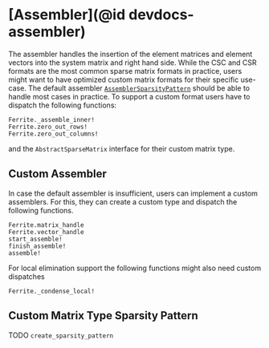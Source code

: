 # [Assembler](@id devdocs-assembler)

The assembler handles the insertion of the element matrices and element vectors into the system matrix and right hand side. While the CSC and CSR formats are the most common sparse matrix formats in practice, users might want to have optimized custom matrix formats for their specific use-case. The default assembler [`AssemblerSparsityPattern`](@ref) should be able to handle most cases in practice. To support a custom format users have to dispatch the following functions:

```@docs
Ferrite._assemble_inner!
Ferrite.zero_out_rows!
Ferrite.zero_out_columns!
```

and the `AbstractSparseMatrix` interface for their custom matrix type.

## Custom Assembler

In case the default assembler is insufficient, users can implement a custom assemblers. For this, they can create a custom type and dispatch the following functions.

```@docs
Ferrite.matrix_handle
Ferrite.vector_handle
start_assemble!
finish_assemble!
assemble!
```

For local elimination support the following functions might also need custom dispatches

```@docs
Ferrite._condense_local!
```

## Custom Matrix Type Sparsity Pattern

TODO `create_sparsity_pattern`
